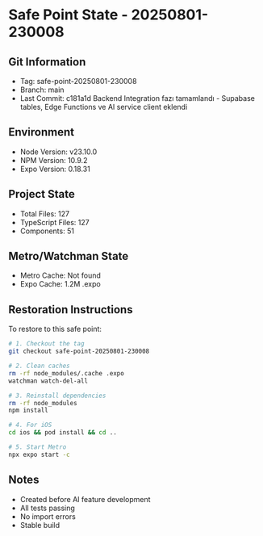 # Safe Point State - 20250801-230008

## Git Information
- Tag: safe-point-20250801-230008
- Branch: main
- Last Commit: c181a1d Backend Integration fazı tamamlandı - Supabase tables, Edge Functions ve AI service client eklendi

## Environment
- Node Version: v23.10.0
- NPM Version: 10.9.2
- Expo Version: 0.18.31

## Project State
- Total Files:      127
- TypeScript Files:      127
- Components:       51

## Metro/Watchman State
- Metro Cache: Not found
- Expo Cache: 1.2M	.expo

## Restoration Instructions
To restore to this safe point:

```bash
# 1. Checkout the tag
git checkout safe-point-20250801-230008

# 2. Clean caches
rm -rf node_modules/.cache .expo
watchman watch-del-all

# 3. Reinstall dependencies
rm -rf node_modules
npm install

# 4. For iOS
cd ios && pod install && cd ..

# 5. Start Metro
npx expo start -c
```

## Notes
- Created before AI feature development
- All tests passing
- No import errors
- Stable build
